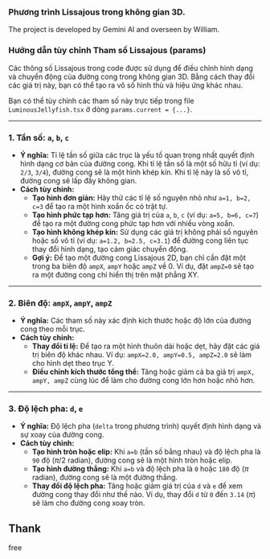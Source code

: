 ### Phương trình Lissajous trong không gian 3D.

The project is developed by Gemini AI and overseen by William.

### Hướng dẫn tùy chỉnh Tham số Lissajous (params)

Các thông số Lissajous trong code được sử dụng để điều chỉnh hình dạng và chuyển động của đường cong trong không gian 3D. Bằng cách thay đổi các giá trị này, bạn có thể tạo ra vô số hình thù và hiệu ứng khác nhau.

Bạn có thể tùy chỉnh các tham số này trực tiếp trong file `LuminousJellyfish.tsx` ở dòng `params.current = {...}`.

---

### 1. Tần số: `a`, `b`, `c`

* **Ý nghĩa:** Tỉ lệ tần số giữa các trục là yếu tố quan trọng nhất quyết định hình dạng cơ bản của đường cong. Khi tỉ lệ tần số là một số hữu tỉ (ví dụ: `2/3`, `3/4`), đường cong sẽ là một hình khép kín. Khi tỉ lệ này là số vô tỉ, đường cong sẽ lấp đầy không gian.
* **Cách tùy chỉnh:**
    * **Tạo hình đơn giản:** Hãy thử các tỉ lệ số nguyên nhỏ như `a=1, b=2, c=3` để tạo ra một hình xoắn ốc có trật tự.
    * **Tạo hình phức tạp hơn:** Tăng giá trị của `a`, `b`, `c` (ví dụ: `a=5, b=6, c=7`) để tạo ra một đường cong phức tạp hơn với nhiều vòng xoắn.
    * **Tạo hình không khép kín:** Sử dụng các giá trị không phải số nguyên hoặc số vô tỉ (ví dụ: `a=1.2, b=2.5, c=3.1`) để đường cong liên tục thay đổi hình dạng, tạo cảm giác chuyển động.
    * **Gợi ý:** Để tạo một đường cong Lissajous 2D, bạn chỉ cần đặt một trong ba biên độ `ampX`, `ampY` hoặc `ampZ` về 0. Ví dụ, đặt `ampZ=0` sẽ tạo ra một đường cong chỉ hiển thị trên mặt phẳng XY.

---

### 2. Biên độ: `ampX`, `ampY`, `ampZ`

* **Ý nghĩa:** Các tham số này xác định kích thước hoặc độ lớn của đường cong theo mỗi trục.
* **Cách tùy chỉnh:**
    * **Thay đổi tỉ lệ:** Để tạo ra một hình thuôn dài hoặc dẹt, hãy đặt các giá trị biên độ khác nhau. Ví dụ: `ampX=2.0, ampY=0.5, ampZ=2.0` sẽ làm cho hình dẹt theo trục Y.
    * **Điều chỉnh kích thước tổng thể:** Tăng hoặc giảm cả ba giá trị `ampX, ampY, ampZ` cùng lúc để làm cho đường cong lớn hơn hoặc nhỏ hơn.

---

### 3. Độ lệch pha: `d`, `e`

* **Ý nghĩa:** Độ lệch pha (`delta` trong phương trình) quyết định hình dạng và sự xoay của đường cong.
* **Cách tùy chỉnh:**
    * **Tạo hình tròn hoặc elip:** Khi `a=b` (tần số bằng nhau) và độ lệch pha là `90` độ ($\pi$/2 radian), đường cong sẽ là một hình tròn hoặc elip.
    * **Tạo hình đường thẳng:** Khi `a=b` và độ lệch pha là `0` hoặc `180` độ ($\pi$ radian), đường cong sẽ là một đường thẳng.
    * **Thay đổi độ lệch pha:** Tăng hoặc giảm giá trị của `d` và `e` để xem đường cong thay đổi như thế nào. Ví dụ, thay đổi `d` từ `0` đến `3.14` ($\pi$) sẽ làm cho đường cong xoay tròn.

## Thank 

free
